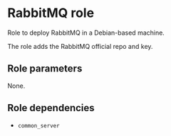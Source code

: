 # RabbitMQ role

Role to deploy RabbitMQ in a Debian-based machine.

The role adds the RabbitMQ official repo and key.

## Role parameters

None.

## Role dependencies

- `common_server`
